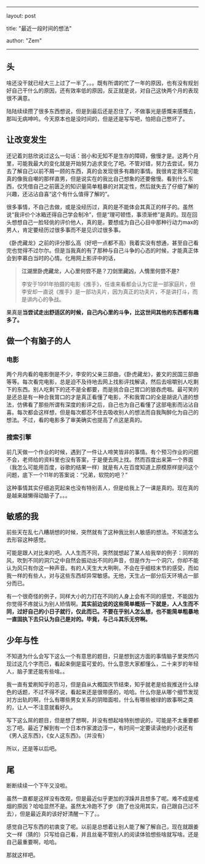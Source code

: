 ﻿---

layout: post

title: "最近一段时间的想法"

author: "Zem"

---


## 头

啥还没干就已经大三上过了一半了。。。既有所谓的忙了一年的原因，也有没有规划好自己干什么的原因，还有效率低的原因，反正就是说，对自己这快两个月的表现很不满意。

陆陆续续攒了很多东西想说，但是到最后还是忍住了，不做事光是感慨来感慨去，那叫无病呻吟。今天原本也是没时间的，但是还是写写吧，怕把自己憋坏了。

## 让改变发生

还记着刘慈欣说过这么一句话：弱小和无知不是生存的障碍，傲慢才是。这两个月里，可能我最大的变化就是开始努力追求变化了吧。不管对错，努力去尝试，努力去了解自己以前不屑一顾的东西，真的会发现很多有趣的事情。我很肯定我不可能真的像我自嘲的那样直男，但是说实在的我比自己想象的还要傲慢。看到什么东西，仅凭借自己之前匮乏的知识量简单粗暴的对其定性，然后就失去了仔细了解的兴趣，还沾沾自喜“这个有什么值得了解的”。

很多事情，不自己去做，或是没经历过，真的是不能体会其真正的样子的。虽然说“我评价个冰箱还得自己学会制冷”，但是“理可顿悟，事须渐修”是真的。现在回头想想自己一脸轻佻的评价他人，真的是。要想成为自己心目中那种行动力max的男人，肯定要经历过很多事而不是见识过很多事。

《卧虎藏龙》之前的评分那么高（好吧一点都不高）我着实没有想通，甚至自己看完也觉得不过尔尔。但是当我真的有了那种与自己斗争的心态的时候，才能真正体会到李慕白当时的心情。化用网上影评中的话，

>**江湖里卧虎藏龙，人心里何尝不是？刀剑里藏凶，人情里何尝不是?**
>
>李安于1991年拍摄的电影《推手》，任谁来看都会认为它是一部家庭片，但李安却一直说《推手》是一部功夫片，因为真正的功夫片，不是讲打斗，而是讲内心的争战。

果真是**当尝试走出舒适区的时候，自己内心里的斗争，比这世间其他的东西都有趣多了。**

## 做一个有脑子的人

### 电影

两个月内看的电影倒是不少，李安的父亲三部曲，《卧虎藏龙》，姜文的民国三部曲等等。每次看完电影，总是迫不及待地去网上找影评找解读，然后去咀嚼别人吃剩下的东西。别人吃剩下的还不是全都要，而是挑合自己胃口的狼吞虎咽。最可笑的是还总是有一种合我胃口的才是真正看懂了电影，不和我胃口的全是胡说八道的想法，仿佛看了那些所谓有深度的影评之后，自己也为自己看懂了这部电影而沾沾自喜。每次都会这样想，但是每次都忍不住去吸收别人的想法而自我陶醉化为自己的想法。不过，看的电影多了审美确实也提高了点这是真的。

### 搜索引擎

前几天做一个作业的时候，遇到了一件让人啼笑皆非的事情。有个预习作业的问题不会，老师给的资料里也没有答案，于是便去网上找。然而百度出来第一个界面（我怎么可能用百度，谷歌的结果一样）就是有人在百度知道上原模原样提问这个问题，底下一个11年的答案说：“兄弟，软院的吧？”

这种事情其实仔细追究起来也没有特别丢人，但是给我上了一课是真的。现在真的是越来越懒得动脑子了。。。

## 敏感的我

前些天在乱七八糟胡想的时候，突然就有了这种我比别人敏感的想法。不知道怎么去形容这种感觉。

可能是跟人对比来的吧。人人生而不同，突然就想起了某人给我举的例子：同样的风，吹到不同的洞穴之中自然会振动出不同的声音，但是作为一个洞穴，你却不能认为风只有你这一种声音。有的人天生大大咧咧，不会在乎细枝末节的感受，而如我一样的有些人，对与这些东西却异常敏感。无他，天生占一部分后天环境占一部分而已。

有一个很奇怪的例子，同样大小的力打在不同的人身上会有不同的感觉，不能因为你觉得不疼就认为别人矫情啊。**其实前边说的这些简单概括一下就是，人人生而不同，过好自己的小日子就行，仅此而已。不要在乎别人怎么想，也不能简单粗暴地一直固执下去只认为自己是对的。毕竟，与己斗其乐无穷啊。**

## 少年与性

不知道为什么会写下这么一个有意思的题目，只是想到这方面的事情脑子里突然闪现过这几个字而已，看起来倒是蛮可爱的。什么意思大家都懂么，二十来岁的年轻人，脑子里还能有些啥。。

我一直有爱刷知乎的恶习，但是自从大概国庆节结束，知乎就老是给我推送什么绿色的话题，不过不得不说，看起来还是很带感的，哈哈。什么你是从哪个细节发现对方出轨的啊，什么有哪些男女关系的阴暗面啦，什么有哪些被绿的故事啊之类的，让人一不注意就看好久。

写下这么屌的题目，但是想了想啊，并没有想起啥特别想说的，可能是不太重要都忘了吧。最近了解到有一个日本作家渡边淳一，有时间一定要读读他的小说还有《男人这东西》，《女人这东西》。（并没有）

所以，还是等以后吧。

## 尾

断断续续一个下午又没啦。

虽然一直都是这样没有改观，但是最近似乎更加的浮躁并且想多了呢。难不成是戒烟的原因？哈哈显然不是。虽然太冷跑不了步（跑了也没用其实，自己跟自己过不去），但是最近真的该好好清醒一下了。。

感觉自己写东西的初衷变了呢。以前是总想着让别人能了解了解自己，现在就跟姜文一样（猜的）只写给自己看，并且丝毫不管别人的阅读体验想些啥就写啥。还是自己最重要啊，哈哈。

那就这样吧。



